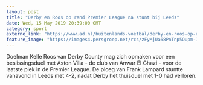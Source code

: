 ```yaml
---
layout: post
title: "Derby en Roos op rand Premier League na stunt bij Leeds"
date: Wed, 15 May 2019 20:39:00 GMT
category: sport
externe_link: "https://www.ad.nl/buitenlands-voetbal/derby-en-roos-op-rand-premier-league-na-stunt-bij-leeds~a6e79496/"
feature_image: "https://images4.persgroep.net/rcs/zFyMjUa68PnTnp5Oupm-1WHdVXA/diocontent/148468790/_fitwidth/400/?appId=21791a8992982cd8da851550a453bd7f&quality=0.7"
---
```


Doelman Kelle Roos van Derby County mag zich opmaken voor een beslissingsduel met Aston Villa - de club van Anwar El Ghazi - voor de laatste plek in de Premier League. De ploeg van Frank Lampard stuntte vanavond in Leeds met 4-2, nadat Derby het thuisduel met 1-0 had verloren.
